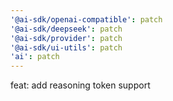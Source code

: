 ```yaml
---
'@ai-sdk/openai-compatible': patch
'@ai-sdk/deepseek': patch
'@ai-sdk/provider': patch
'@ai-sdk/ui-utils': patch
'ai': patch
---
```


feat: add reasoning token support
